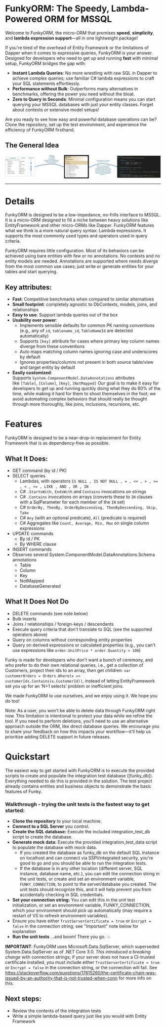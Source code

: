 # FunkyORM: The Speedy, Lambda-Powered ORM for MSSQL
    
Welcome to FunkyORM, the micro-ORM that promises **speed**, **simplicity**, and **lambda expression support**—all in one lightweight package! 

If you're tired of the overhead of Entity Framework or the limitations of Dapper when it comes to expressive queries, FunkyORM is your answer. Designed for developers who need to get up and running **fast** with minimal setup, FunkyORM bridges the gap with:
    
- **Instant Lambda Queries**: No more wrestling with raw SQL in Dapper to achieve complex queries; use familiar C# lambda expressions to craft your SQL statements effortlessly.
- **Performance without Bulk**: Outperforms many alternatives in benchmarks, offering the power you need without the bloat.
- **Zero to Query in Seconds**: Minimal configuration means you can start querying your MSSQL databases with just your entity classes. Forget about contexts or extensive model setups!
    
Are you ready to see how easy and powerful database operations can be? Clone the repository, set up the test environment, and experience the efficiency of FunkyORM firsthand.

## The General Idea
![FunkyORM-Simplicity-Diagram-Reduced](https://raw.githubusercontent.com/FuncularLabs/Funcular.FunkyOrm/refs/heads/master/Funcular.Data.Orm.SqlServer/Images/FunkyORM-Easy-Ease-Simplicity-Diagram.png)
    
---
# Details
FunkyORM is designed to be a low-impedance, no-frills interface to MSSQL. It is a micro-ORM designed to fill a niche between heavy solutions like EntityFramework and other micro-ORMs like Dapper. FunkyORM features what we think is a more natural query syntax: Lambda expressions. It supports the most commonly used types and operators used in query criteria.

FunkyORM requires little configuration. Most of its behaviors can be achieved using bare entities with few or no annotations. No contexts and no entity models are needed. Annotations are supported where needs diverge from the most common use cases; just write or generate entities for your tables and start querying.

## Key attributes:
*   **Fast**: Competitive benchmarks when compared to similar alternatives
*   **Small footprint**: completely agnostic to DbContexts, models, joins, and relationships
*   **Easy to use**: Support lambda queries out of the box
*   **Usability over power**:
    *   Implements sensible defaults for common PK naming conventions (e.g., any of `id`, `tablename_id`, `TableNameId` are detected automatically)
    *   Supports `[key]` attribute for cases where primary key column names diverge from these conventions
    *   Auto maps matching column names ignoring case and underscores by default
    *   Ignores properties/columns not present in both source table/view and target entity by default
*   **Easily customized**: Supports `System.ComponentModel.DataAnnotations` attributes like `[Table]`, `[Column]`, `[Key]`, `[NotMapped]`
Our goal is to make it easy for developers to get up and running quickly doing what they do 80% of the time, while making it hard for them to shoot themselves in the foot; we avoid automating complex behaviors that should really be thought through more thoroughly, like joins, inclusions, recursions, etc.

# Features
FunkyORM is designed to be a near-drop-in replacement for Entity Framework that is as dependency-free as possible. 

## What It Does:
- GET command (by id / PK)
- SELECT queries
  - Lambdas, with operators `IS NULL , IS NOT NULL , = , <> , > , >= , < , <= , LIKE , AND , OR , IN `
  - C# `.StartsWith,` `EndsWith` and `Contains` invocations on strings
  - C# `.Contains` invocations on arrays (converts these to `IN` clauses with a SqlParameter for each member of the `IN` set)
  - C# `OrderBy, ThenBy, OrderByDescending, ThenByDescending, Skip, Take`
  - C# `Any` (with an optional predicate), `All` (predicate is required)
  - C# Aggregates like `Count, Average, Min, Max` on single column expressions
- UPDATE commands
  - By id / PK
  - By WHERE clause
- INSERT commands
- Observes several System.ComponentModel.DataAnnotations.Schema annotations
  - Table
  - Column
  - Key
  - NotMapped
  - DatabaseGenerated
## What It Does Not Do
- DELETE commands (see note below)
- Bulk inserts
- Joins / relationships / foreign-keys / descendants
- Execute query criteria that don't translate to SQL (see the supported operators above)
- Query on columns without corresponding entity properties
- Query on derived expressions or calculated properties (e.g., you can't use expressions like `order.UnitPrice * order.Quantity > 100`)

Funky is made for developers who don't want a bunch of ceremony, and who prefer to do their own relational queries, i.e., get a collection of Customers, project their ids to an array, then get children: `var customerOrders = Orders.Where(x => customerIds.Contains(x.CustomerId))`, instead of letting EntityFramework set you up for an ‘N+1 selects’ problem or inefficient joins.

We made FunkyORM to use ourselves, and we enjoy using it. We hope you do too!

Note: As a user, you won’t be able to delete data through FunkyORM right now. This limitation is intentional to protect your data while we refine the tool. If you need to perform deletions, you’ll need to use an alternative approach outside the ORM, like direct database queries. We encourage you to share your feedback on how this impacts your workflow—it’ll help us prioritize adding DELETE support in future releases.

# Quickstart
The easiest way to get started with FunkyORM is to execute the provided scripts to create and populate the integration test database ([funky_db]). Everything needed to do this is provided in the solution. The test project already contains entities and business objects to demonstrate the basic features of Funky. 

### Walkthrough - trying the unit tests is the fastest way to get started:
- **Clone the repository** to your local machine.
- **Connect to a SQL Server** you control.
- **Create the SQL database:** Execute the included integration_test_db script to create the database.
- **Generate mock data:** Execute the provided  integration_test_data script to populate the database with mock data.
  - If you created the database as funky_db on the default SQL instance on localhost and can connect via SSPI/integrated security, you're good to go and you should be able to run the integration tests.
  - If the database is in any other location (different server, SQL instance, database name, etc.), you can edit the connection string in the unit tests, or create and set an environment variable, `FUNKY_CONNECTION`, to point to the server/database you created. The unit tests should recognize this, and it will help prevent you from accidentally checking in SQL credentials.
-  **Set your connection string:** You can edit this in the unit test initialization, or set an environment variable, FUNKY_CONNECTION, which your environment should pick up automatically (may require a restart of VS to refresh environment variables).
  -  Ensure you have either `TrustServerCertificate = true` or `Encrypt = false` in the connection string; see "Important" note below for explanation
-  **Run the unit tests** ...and boom! There you go. 💥

**IMPORTANT**: FunkyORM uses Microsoft.Data.SqlServer, which superseded System.Data.SqlServer as of .NET Core 3.0. _This introduced a breaking change_ with connection strings; if your server does not have a CI-trusted certificate installed, you must include either `TrustServerCertificate = true` or `Encrypt = false` in the connection string, or the connection will fail. See https://stackoverflow.com/questions/17615260/the-certificate-chain-was-issued-by-an-authority-that-is-not-trusted-when-conn for more info on this.

## Next steps:
- Review the contents of the integration tests
- Write a simple lambda-based query just like you would with Entity Framework
